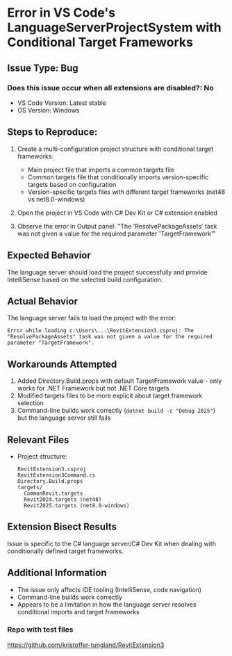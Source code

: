 # Error in VS Code's LanguageServerProjectSystem with Conditional Target Frameworks

## Issue Type: Bug

### Does this issue occur when all extensions are disabled?: No

- VS Code Version: Latest stable
- OS Version: Windows

## Steps to Reproduce:

1. Create a multi-configuration project structure with conditional target frameworks:
   - Main project file that imports a common targets file
   - Common targets file that conditionally imports version-specific targets based on configuration
   - Version-specific targets files with different target frameworks (net48 vs net8.0-windows)

2. Open the project in VS Code with C# Dev Kit or C# extension enabled

3. Observe the error in Output panel: "The 'ResolvePackageAssets' task was not given a value for the required parameter 'TargetFramework'"

## Expected Behavior
The language server should load the project successfully and provide IntelliSense based on the selected build configuration.

## Actual Behavior
The language server fails to load the project with the error:
```
Error while loading c:\Users\...\RevitExtension3.csproj: The "ResolvePackageAssets" task was not given a value for the required parameter "TargetFramework".
```

## Workarounds Attempted
1. Added Directory.Build.props with default TargetFramework value - only works for .NET Framework but not .NET Core targets
2. Modified targets files to be more explicit about target framework selection
3. Command-line builds work correctly (`dotnet build -c "Debug 2025"`) but the language server still fails

## Relevant Files
- Project structure:
  ```
  RevitExtension3.csproj
  RevitExtension3Command.cs
  Directory.Build.props
  targets/
    CommonRevit.targets
    Revit2024.targets (net48)  
    Revit2025.targets (net8.0-windows)
  ```

## Extension Bisect Results
Issue is specific to the C# language server/C# Dev Kit when dealing with conditionally defined target frameworks.

## Additional Information
- The issue only affects IDE tooling (IntelliSense, code navigation)
- Command-line builds work correctly
- Appears to be a limitation in how the language server resolves conditional imports and target frameworks

### Repo with test files
https://github.com/kristoffer-tungland/RevitExtension3